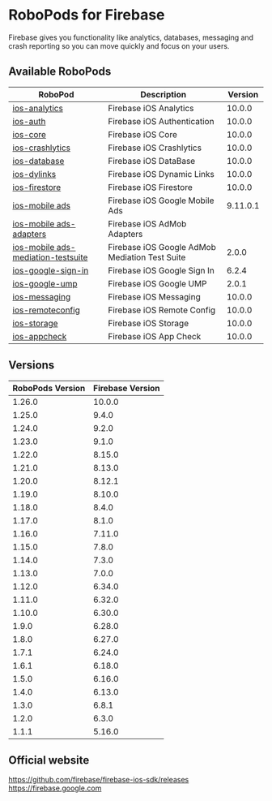 # RoboPods for Firebase

Firebase gives you functionality like analytics, databases, messaging and crash reporting so you can move quickly and focus on your users.

## Available RoboPods

| RoboPod                                                                          | Description                                    | Version  |
|----------------------------------------------------------------------------------|------------------------------------------------|----------|
| [ios-analytics](ios-analytics/)                                                  | Firebase iOS Analytics                         | 10.0.0   |
| [ios-auth](ios-auth/)                                                            | Firebase iOS Authentication                    | 10.0.0   |
| [ios-core](ios-core/)                                                            | Firebase iOS Core                              | 10.0.0   |
| [ios-crashlytics](ios-crashlytics/)                                              | Firebase iOS Crashlytics                       | 10.0.0   |
| [ios-database](ios-database/)                                                    | Firebase iOS DataBase                          | 10.0.0   |
| [ios-dylinks](ios-dylinks/)                                                      | Firebase iOS Dynamic Links                     | 10.0.0   |
| [ios-firestore](ios-firestore/)                                                  | Firebase iOS Firestore                         | 10.0.0   |
| [ios-mobile ads](ios-google-mobile-ads/)                                         | Firebase iOS Google Mobile Ads                 | 9.11.0.1 |
| [ios-mobile ads-adapters](ios-google-mobile-ads-adapters/)                       | Firebase iOS AdMob Adapters                    |          |
| [ios-mobile ads-mediation-testsuite](ios-google-mobile-ads-mediation-testsuite/) | Firebase iOS Google AdMob Mediation Test Suite | 2.0.0    |
| [ios-google-sign-in](ios-google-sign-in/)                                        | Firebase iOS Google Sign In                    | 6.2.4    |
| [ios-google-ump](ios-google-ump/)                                                | Firebase iOS Google UMP                        | 2.0.1    |
| [ios-messaging](ios-messaging/)                                                  | Firebase iOS Messaging                         | 10.0.0   |
| [ios-remoteconfig](ios-remoteconfig/)                                            | Firebase iOS Remote Config                     | 10.0.0   |
| [ios-storage](ios-storage/)                                                      | Firebase iOS Storage                           | 10.0.0   |
| [ios-appcheck](ios-appcheck/)                                                    | Firebase iOS App Check                         | 10.0.0   |

## Versions

| RoboPods Version | Firebase Version |
|------------------|------------------|
| 1.26.0           | 10.0.0           |
| 1.25.0           | 9.4.0            |
| 1.24.0           | 9.2.0            |
| 1.23.0           | 9.1.0            |
| 1.22.0           | 8.15.0           |
| 1.21.0           | 8.13.0           |
| 1.20.0           | 8.12.1           |
| 1.19.0           | 8.10.0           |
| 1.18.0           | 8.4.0            |
| 1.17.0           | 8.1.0            |
| 1.16.0           | 7.11.0           |
| 1.15.0           | 7.8.0            |
| 1.14.0           | 7.3.0            |
| 1.13.0           | 7.0.0            |
| 1.12.0           | 6.34.0           |
| 1.11.0           | 6.32.0           |
| 1.10.0           | 6.30.0           |
| 1.9.0            | 6.28.0           |
| 1.8.0            | 6.27.0           |
| 1.7.1            | 6.24.0           |
| 1.6.1            | 6.18.0           |
| 1.5.0            | 6.16.0           |
| 1.4.0            | 6.13.0           |
| 1.3.0            | 6.8.1            |
| 1.2.0            | 6.3.0            |
| 1.1.1            | 5.16.0           |

## Official website

https://github.com/firebase/firebase-ios-sdk/releases
https://firebase.google.com